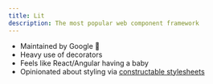 ```yaml
---
title: Lit
description: The most popular web component framework
---
```


- Maintained by Google 😬
- Heavy use of decorators
- Feels like React/Angular having a baby
- Opinionated about styling via [constructable stylesheets](https://web.dev/constructable-stylesheets/)
